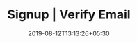 ---
title: "Signup | Verify Email"
date: 2019-08-12T13:13:26+05:30
type: "credit-report"
layout: "signin-verify-email"

loggedin: false
---